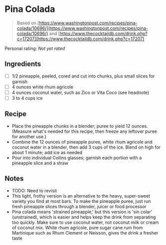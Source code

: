 # Pina Colada

> Based on [https://www.washingtonpost.com/recipes/pina-colada/10696/](https://www.washingtonpost.com/recipes/pina-colada/10696/) and [https://www.thecocktaildb.com/drink.php?c=17207](https://www.thecocktaildb.com/drink.php?c=17207)

<!-- {cts} rating=0; (User can specify rating on scale of 1-5) -->

Personal rating: *Not yet rated*

<!-- {cte} -->

<!-- {cts} name_image=None; (User can specify image name) -->

<!-- TODO: Capture image -->

<!-- {cte} -->

## Ingredients

- [ ] 1/2 pineapple, peeled, cored and cut into chunks, plus small slices for garnish
- [ ] 4 ounces white rhum agricole
- [ ] 4 ounces coconut water, such as Zico or Vita Coco (see headnote)
- [ ] 3 to 4 cups ice

## Recipe

- Place the pineapple chunks in a blender; puree to yield 12 ounces. (Measure what's needed for this recipe, then freeze any leftover puree for another use.)
- Combine the 12 ounces of pineapple puree, white rhum agricole and coconut water in a blender, then add 3 cups of the ice. Blend on high for about 1 minute; add ice as needed
- Pour into individual Collins glasses; garnish each portion with a pineapple slice and a straw

## Notes

- TODO: Need to revisit
- This light, frothy version is an alternative to the heavy, super-sweet variety you find at most bars. To make the pineapple puree, just run fresh pineapple slices through a blender, juicer or food processor
- Pina colada means 'strained pineapple,' but this version is 'sin colar' (unstrained), which is easier and helps keep the drink from separating too quickly. Make sure to use coconut water, not coconut milk or cream of coconut mix. White rhum agricole, pure sugar cane rum from Martinique such as Rhum Clement or Neisson, gives the drink a fresher taste
